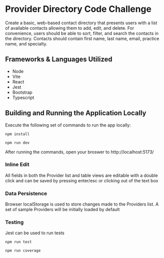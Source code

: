 # Provider Directory Code Challenge

Create a basic, web-based contact directory that presents users with a list of available contacts allowing them to add, edit, and delete. For
convenience, users should be able to sort, filter, and search the contacts in the directory. Contacts should contain first name, last name,
email, practice name, and specialty.

## Frameworks & Languages Utilized

- Node
- Vite
- React
- Jest
- Bootstrap
- Typescript

## Building and Running the Application Locally

Execute the following set of commands to run the app locally:

```
npm install

npm run dev

```

After running the commands, open your broswer to http://localhost:5173/

### Inline Edit

All fields in both the Provider list and table views are editable with a double click and can be saved by pressing enter/esc or clicking out of the text box

### Data Persistence

Browser localStorage is used to store changes made to the Providers list. A set of sample Providers will be initially loaded by default

### Testing

Jest can be used to run tests

```
npm run test

npm run coverage

```
